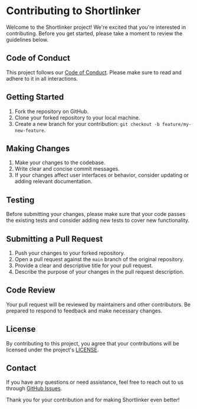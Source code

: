 # Contributing to Shortlinker

Welcome to the Shortlinker project! We're excited that you're interested in contributing. Before you get started, please take a moment to review the guidelines below.

## Code of Conduct

This project follows our [Code of Conduct](CODE_OF_CONDUCT.md). Please make sure to read and adhere to it in all interactions.

## Getting Started

1. Fork the repository on GitHub.
2. Clone your forked repository to your local machine.
3. Create a new branch for your contribution: `git checkout -b feature/my-new-feature`.

## Making Changes

1. Make your changes to the codebase.
2. Write clear and concise commit messages.
3. If your changes affect user interfaces or behavior, consider updating or adding relevant documentation.

## Testing

Before submitting your changes, please make sure that your code passes the existing tests and consider adding new tests to cover new functionality.

## Submitting a Pull Request

1. Push your changes to your forked repository.
2. Open a pull request against the `main` branch of the original repository.
3. Provide a clear and descriptive title for your pull request.
4. Describe the purpose of your changes in the pull request description.

## Code Review

Your pull request will be reviewed by maintainers and other contributors. Be prepared to respond to feedback and make necessary changes.

## License

By contributing to this project, you agree that your contributions will be licensed under the project's [LICENSE](LICENSE).

## Contact

If you have any questions or need assistance, feel free to reach out to us through [GitHub Issues](https://github.com/DanyIo/shortlinker-app/issues).

Thank you for your contribution and for making Shortlinker even better!
